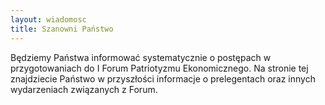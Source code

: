 ```yaml
---
layout: wiadomosc
title: Szanowni Państwo
---
```

Będziemy Państwa informować systematycznie o postępach w przygotowaniach do I Forum Patriotyzmu Ekonomicznego. Na stronie tej znajdziecie Państwo w przyszłości informacje o prelegentach oraz innych wydarzeniach związanych z Forum.